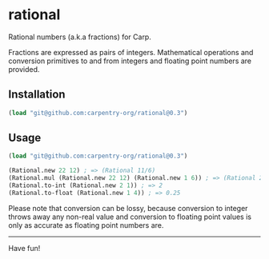 # rational

Rational numbers (a.k.a fractions) for Carp.

Fractions are expressed as pairs of integers. Mathematical operations and
conversion primitives to and from integers and floating point numbers are
provided.

## Installation

```clojure
(load "git@github.com:carpentry-org/rational@0.3")
```

## Usage

```clojure
(load "git@github.com:carpentry-org/rational@0.3")

(Rational.new 22 12) ; => (Rational 11/6)
(Rational.mul (Rational.new 22 12) (Rational.new 1 6)) ; => (Rational 2/1)
(Rational.to-int (Rational.new 2 1)) ; => 2
(Rational.to-float (Rational.new 1 4)) ; => 0.25
```

Please note that conversion can be lossy, because conversion to integer throws
away any non-real value and conversion to floating point values is only as
accurate as floating point numbers are.

<hr/>

Have fun!
